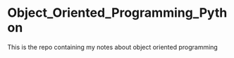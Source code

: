 # Object_Oriented_Programming_Python
This is the repo containing my notes about object oriented programming
